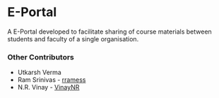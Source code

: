 # E-Portal

A E-Portal developed to facilitate sharing of course materials between students and faculty of a single organisation.

### Other Contributors
- Utkarsh Verma
- Ram Srinivas - [rramess](https://github.com/rramess)
- N.R. Vinay - [VinayNR](https://github.com/VinayNR)
